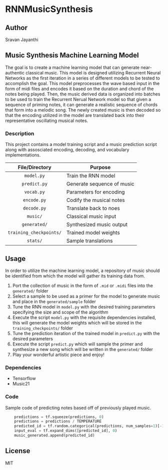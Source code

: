 # RNNMusicSynthesis

## Author
Sravan Jayanthi

## Music Synthesis Machine Learning Model
The goal is to create a machine learning model that can generate near-authentic classical music. This model is designed utilizing Recurrent Neural Networks as the first iteration in a series of different models to be tested to accomplish the goal. This model preprocesses the wave based input in the form of midi files and encodes it based on the duration and chord of the notes being played. Then, the music derived data is organized into batches to be used to train the Recurrent Nerual Network model so that given a sequence of priming notes, it can generate a realistic sequence of chords that form into a melodic song. The newly created music is then decoded so that the encoding utilized in the model are translated back into their representative oscillating musical notes.


### Description
This project contains a model training script and a music prediction script along with assosciated encoding, decoding, and vocabulary implementations.

| File/Directory| Purpose       |
|:-------------:| ------------- | 
| `model.py` | Train the RNN model |
| `predict.py` | Generate sequence of music |
| `vocab.py` | Parameters for encoding |
| `encode.py` | Codify the musical notes |
| `decode.py` | Translate back to noes |
| `music/` | Classical music input |
| `generated/` | Synthesized music output |
| `training_checkpoints/` | Trained model weights |
| `stats/` | Sample translations |

## Usage
In order to utilize the machine learning model, a repository of music should be identified from which the model will gather its training data from.
1. Port the collection of music in the form of `.mid` or `.midi` files into the `generated/` folder
2. Select a sample to be used as a primer for the model to generate music and place in the `generated/sample` folder
3. Tune the RNN model in `model.py` with the desired training parameters specifying the size and scope of the algorithm
4. Execute the script `model.py` with the requisite dependencies installed, this will generate the model weights which will be stored in the `training_checkpoints/` folder
5. Tune the prediction iteration of the trained model in `predict.py` with the desired parameters
6. Execute the script `predict.py` which will sample the primer and synthesize a new song which will be written in the `generated/` folder
7. Play your wonderful artistic piece and enjoy!


### Dependencies
- Tensorflow
- Music21


### Code
Sample code of predicting notes based off of previously played music.
```python
    predictions = tf.squeeze(predictions, 0)
    predictions = predictions / TEMPERATURE
    predicted_id = tf.random.categorical(predictions, num_samples=1)[-1,0].numpy()
    input_eval = tf.expand_dims([predicted_id], 0)
    music_generated.append(predicted_id)
```

## License
MIT
